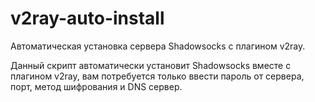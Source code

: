 # v2ray-auto-install
Автоматическая установка сервера Shadowsocks с плагином v2ray.

Данный скрипт автоматически установит Shadowsocks вместе с плагином v2ray, вам потребуется только ввести пароль от сервера, порт, метод шифрования и DNS сервер.

